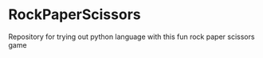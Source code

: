 # RockPaperScissors
Repository for trying out python language with this fun rock paper scissors game
